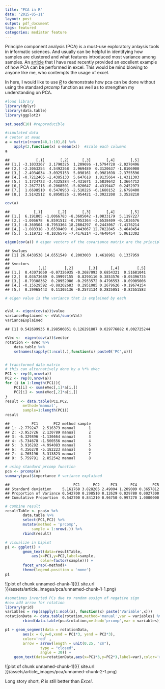 ```yaml
---
title: "PCA in R"
date: '2015-05-11'
layout: post
output: pdf_document
tags: featured
categories: mediator feature
---
```


Principle component analysis (PCA) is a must-use exploratory anlaysis tools in informatic sciences. And usually can be helpful in identifying how samples are clustered and what features introduced most variance among samples. An [article](http://www.real-statistics.com/multivariate-statistics/factor-analysis/principal-component-analysis/) that I have read recently provided an excellent example of how PCA can be performed in excel. This would be mind blowing to anyone like me, who contempts the usage of excel. 

In here, I would like to use *[R](http://www.r-project.org)* to demonstrate how pca can be done without using the standard *prcomp* function as well as to strengthen my understanding on PCA.


```r
#load library
library(dplyr)
library(data.table)
library(ggplot2)

set.seed(10) #reporoducible

#simulated data
# center at mean
a = matrix(rnorm(40,1:10),8) %>%
	apply(2,function(x) x-mean(x))  #scale each columns
a
```

```
##            [,1]       [,2]      [,3]       [,4]       [,5]
## [1,] -3.1033267  2.1790325  1.209696 -1.5794728 -2.0270496
## [2,] -2.3063254  4.5492268  2.969489  0.3120637 -1.8106900
## [3,] -2.4934034 -3.0925153  5.090161  0.9981698 -2.3755596
## [4,] -0.7212405 -2.4385133  5.647618  1.8135664 -1.4311303
## [5,]  1.1724723 -2.4325284 -4.431671  3.5839642  1.3664712
## [6,]  2.2677215 -0.2068501 -5.020647  4.4319447  0.2452973
## [7,]  1.6698510  0.5470953 -2.510226 -6.1680152  2.6798400
## [8,]  3.5142512  0.8950525 -2.954421 -3.3922208  3.3528210
```

```r
cov(a)
```

```
##           [,1]       [,2]       [,3]       [,4]       [,5]
## [1,]  6.191805 -1.0066783 -8.3605042 -1.0833179  5.1197227
## [2,] -1.006678  6.8591512 -0.7953364 -3.6538409 -0.1036576
## [3,] -8.360504 -0.7953364 18.2804297  0.2443067 -7.4176214
## [4,] -1.083318 -3.6538409  0.2443067 12.7022845 -3.4640454
## [5,]  5.119723 -0.1036576 -7.4176214 -3.4640454  5.0613302
```

```r
eigen(cov(a)) # eigen vectors of the covariance matrix are the principle components
```

```
## $values
## [1] 26.6438538 14.6551549  6.2003003  1.4618961  0.1337959
## 
## $vectors
##             [,1]        [,2]       [,3]      [,4]        [,5]
## [1,]  0.43071650 -0.07326935 -0.2687093 0.6854321  0.51681041
## [2,]  0.03673689  0.39997155  0.8290116 0.3853576 -0.05396735
## [3,] -0.79308362  0.20952906 -0.2953572 0.4796553 -0.09905006
## [4,] -0.15629592 -0.88202683  0.2951085 0.2679626 -0.19674154
## [5,]  0.39965443  0.11305136 -0.2573134 0.2825051 -0.82551583
```

```r
# eigen value is the variance that is explained by each 


eVal <- eigen(cov(a))$value
varianceExplained <- eVal/sum(eVal)
varianceExplained
```

```
## [1] 0.542699935 0.298506051 0.126291887 0.029776882 0.002725244
```

```r
eVec <-  eigen(cov(a))$vector
rotation <- eVec %>%
	data.table %>%
	setnames(sapply(1:ncol(.),function(x) paste0('PC',x)))


# transformed data matrix
# this can alternatively done by a %*% eVec
PC1 <- rep(0,nrow(a))
PC2 <- rep(0,nrow(a))
for (i in 1:length(PC1)){
	PC1[i] <- sum(eVec[,1]*a[i,]) 
	PC2[i] <- sum(eVec[,2]*a[i,])
}
result <- data.table(PC1,PC2,
		method='manual',
		sample=1:length(PC1)) 
result
```

```
##          PC1       PC2 method sample
## 1: -2.779247  2.516373 manual      1
## 2: -3.953726  2.130789 manual      2
## 3: -6.329896 -1.136664 manual      3
## 4: -5.734678 -1.500556 manual      4
## 5:  3.916282 -4.994083 manual      5
## 6:  4.356278 -5.182223 manual      6
## 7:  4.765196  5.313823 manual      7
## 8:  5.759791  2.852542 manual      8
```

```r
# using standard prcomp function 
pca <- prcomp(a)
summary(pca)$importance # variance explained
```

```
##                             PC1      PC2     PC3      PC4       PC5
## Standard deviation     5.161768 3.828205 2.49004 1.209089 0.3657812
## Proportion of Variance 0.542700 0.298510 0.12629 0.029780 0.0027300
## Cumulative Proportion  0.542700 0.841210 0.96750 0.997270 1.0000000
```

```r
# combine result
resultTable <- pca$x %>% 
		data.table %>%
		select(PC1,PC2) %>%
		mutate(method = 'prcomp',
			sample = 1:nrow(.)) %>%
		rbind(result) 

# visualize in biplot
p1 <- ggplot() +
		geom_text(data=resultTable,
			aes(x=PC1,y=PC2,label=sample,
				color=factor(sample))) +
		facet_wrap(~method)+
		theme(legend.position = 'none')
p1
```

![plot of chunk unnamed-chunk-1]({{ site.url }}/assets/article_images/pca/unnamed-chunk-1-1.png) 



```r
#sometimes inverted PCs due to random assign of negative sign
#now add arrow for rotation
library(grid)
variables = rep(sapply(1:ncol(a), function(x) paste('Variable',x)))
rotationData <- data.table(rotation,method='manual',var = variables) %>%
		rbind(data.table(pca$rotation,method='prcomp',var = variables))

p1 + geom_segment(data = rotationData,
		aes(x = 0,y=0,xend = PC1*3, yend = PC2*3),
		color='red' ,
		arrow = arrow(length = unit(0.25, "cm"), 
				type = "closed",
				angle = 30)) +
	geom_text(data=rotationData,aes(x=PC1*3,y=PC2*3,label=var),color='red')
```

![plot of chunk unnamed-chunk-1]({{ site.url }}/assets/article_images/pca/unnamed-chunk-2-1.png) 

Long story short, *R* is still better than *Excel*.
